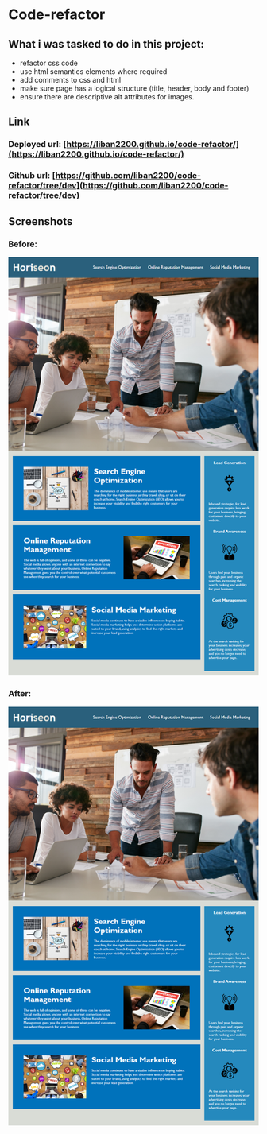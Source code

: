# Code-refactor
## What i was tasked to do in this project:
- refactor css code
- use html semantics elements where required 
- add comments to css and html 
- make sure page has a logical structure (title, header, body and footer)
- ensure there are descriptive alt attributes for images.

## Link

### Deployed url: [https://liban2200.github.io/code-refactor/](https://liban2200.github.io/code-refactor/)

### Github url: [https://github.com/liban2200/code-refactor/tree/dev](https://github.com/liban2200/code-refactor/tree/dev) 



## Screenshots 
### Before:
![before image of website](./assets/images/before.png)

### After:
![after image of website](./assets/images/after.png)

